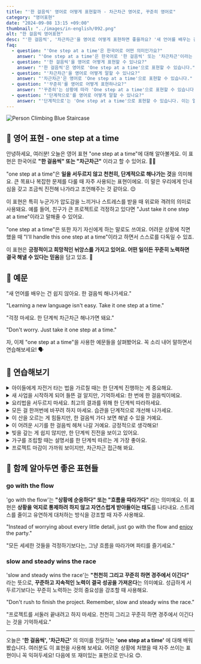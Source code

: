 ```yaml
---
title: "'한 걸음씩' 영어로 어떻게 표현할까 - 차근차근 영어로, 꾸준히 영어로"
category: "영어표현"
date: "2024-09-08 13:15 +09:00"
thumbnail: "../images/in-english/092.png"
alt: "한 걸음씩 영어표현"
desc: "'한 걸음씩', '차근차근'을 영어로 어떻게 표현하면 좋을까요? '새 언어를 배우는 건 쉽지 않아요. 한 걸음씩 해나가세요.', '걱정 마세요. 한 단계씩 차근차근 해나가면 돼요.' 등을 영어로 표현하는 법을 배워봅시다. 다양한 예문을 통해서 연습하고 본인의 표현으로 만들어 보세요."
faq:
  - question: "'One step at a time'은 한국어로 어떤 의미인가요?"
    answer: "'One step at a time'은 한국어로 '한 걸음씩' 또는 '차근차근'이라는 의미입니다. 일을 서두르지 않고 천천히, 단계적으로 해나가는 것을 의미합니다."
  - question: "'한 걸음씩'을 영어로 어떻게 표현할 수 있나요?"
    answer: "'한 걸음씩'은 영어로 'One step at a time'으로 표현할 수 있습니다."
  - question: "'차근차근'을 영어로 어떻게 말할 수 있나요?"
    answer: "'차근차근'은 영어로 'One step at a time'으로 표현할 수 있습니다."
  - question: "'꾸준히'를 영어로 어떻게 표현하나요?"
    answer: "'꾸준히'는 상황에 따라 'One step at a time'으로 표현할 수 있습니다. 특히 일을 천천히 꾸준히 해나가는 맥락에서 사용할 수 있습니다."
  - question: "'단계적으로'를 영어로 어떻게 말할 수 있나요?"
    answer: "'단계적으로'는 'One step at a time'으로 표현할 수 있습니다. 이는 일을 순차적으로, 단계별로 진행한다는 의미를 담고 있습니다."
---
```


![Person Climbing Blue Staircase](../images/in-english/092-1.avif)

## 🌟 영어 표현 - one step at a time

안녕하세요, 여러분! 오늘은 영어 표현 "one step at a time"에 대해 알아볼게요. 이 표현은 한국어로 **"한 걸음씩" 또는 "차근차근"** 이라고 할 수 있어요. 🚶‍♂️

"one step at a time"은 **일을 서두르지 않고 천천히, 단계적으로 해나가는 것**을 의미해요. 큰 목표나 복잡한 문제를 다룰 때 자주 사용되는 표현이에요. 이 말은 우리에게 인내심을 갖고 조금씩 진전해 나가라고 조언해주는 것 같아요. 😌

이 표현은 특히 누군가가 압도감을 느끼거나 스트레스를 받을 때 위로와 격려의 의미로 사용돼요. 예를 들어, 친구가 큰 프로젝트로 걱정하고 있다면 "Just take it one step at a time"이라고 말해줄 수 있어요.

"one step at a time"은 또한 자기 자신에게 하는 말로도 쓰여요. 어려운 상황에 직면했을 때 "I'll handle this one step at a time"이라고 하면서 스스로를 다독일 수 있죠.

이 표현은 **긍정적이고 희망적인 뉘앙스를 가지고 있어요. 어떤 일이든 꾸준히 노력하면 결국 해낼 수 있다는 믿음**을 담고 있죠. 🌟

<script async src="https://pagead2.googlesyndication.com/pagead/js/adsbygoogle.js?client=ca-pub-1465612013356152"
     crossorigin="anonymous"></script>
<!-- engple-horizontal-ad -->

<ins class="adsbygoogle"
     style="display:block"
     data-ad-client="ca-pub-1465612013356152"
     data-ad-slot="2106896038"
     data-ad-format="auto"
     data-full-width-responsive="true"></ins>

<script>
     (adsbygoogle = window.adsbygoogle || []).push({});
</script>

## 📖 예문

"새 언어를 배우는 건 쉽지 않아요. 한 걸음씩 해나가세요."

"Learning a new language isn't easy. Take it one step at a time."

"걱정 마세요. 한 단계씩 차근차근 해나가면 돼요."

"Don't worry. Just take it one step at a time."

자, 이제 "one step at a time"을 사용한 예문들을 살펴봤어요. 꼭 소리 내어 말하면서 연습해보세요! 🗣️

## 💬 연습해보기

<details>
<summary>아이들에게 자전거 타는 법을 가르칠 때는 한 단계씩 진행하는 게 중요해요.</summary>
<span>When teaching kids to ride a bike, it's important to go one step at a time.</span>
</details>

<details>
<summary>새 사업을 시작하게 되어 들뜬 걸 알지만, 기억하세요: 한 번에 한 걸음씩이에요.</summary>
<span>I know you're <a href="/blog/in-english/003.excited-to-do/">excited to</a> start your new business, but remember: one step at a time.</span>
</details>

<details>
<summary>요리법을 서두르지 마세요. 최고의 결과를 위해 한 단계씩 따라하세요.</summary>
<span>Don't rush through the recipe. Follow it one step at a time for the best results.</span>
</details>

<details>
<summary>모든 걸 한꺼번에 바꾸려 하지 마세요. 습관을 단계적으로 개선해 나가세요.</summary>
<span>Don't <a href="/blog/in-english/117.try-to/">try to</a> change everything at once. Improve your habits one step at a time.</span>
</details>

<details>
<summary>이 산을 오르는 게 힘들지만, 한 걸음씩 가다 보면 해낼 수 있을 거예요.</summary>
<span>Climbing this mountain is tough, but we'll make it if we go one step at a time.</span>
</details>

<details>
<summary>이 어려운 시기를 한 걸음씩 헤쳐 나갈 거예요. 긍정적으로 생각해요!</summary>
<span>We'll get through this difficult period one step at a time. Stay positive!</span>
</details>

<details>
<summary>빚을 갚는 게 쉽지 않지만, 한 단계씩 진전을 보이고 있어요.</summary>
<span>Getting out of debt isn't easy, but we're making progress one step at a time.</span>
</details>

<details>
<summary>가구를 조립할 때는 설명서를 한 단계씩 따르는 게 가장 좋아요.</summary>
<span>When assembling furniture, it's best to follow the instructions one step at a time.</span>
</details>

<details>
<summary>프로젝트 마감이 가까워 보이지만, 차근차근 접근해 봐요.</summary>
<span>I know the project deadline seems close, but let's approach it one step at a time.</span>
</details>

## 🤝 함께 알아두면 좋은 표현들

### go with the flow

'go with the flow'는 **"상황에 순응하다" 또는 "흐름을 따라가다"** 라는 의미예요. 이 표현은 **상황을 억지로 통제하려 하지 않고 자연스럽게 받아들이는 태도**를 나타내요. 스트레스를 줄이고 유연하게 대처하는 방식을 강조할 때 자주 사용해요.

"Instead of worrying about every little detail, just go with the flow and <a href="/blog/in-english/128.enjoy-ing/">enjoy</a> the party."

"모든 세세한 것들을 걱정하기보다는, 그냥 흐름을 따라가며 파티를 즐기세요."

### slow and steady wins the race

'slow and steady wins the race'는 **"천천히 그리고 꾸준히 하면 경주에서 이긴다"** 라는 뜻으로, **꾸준하고 지속적인 노력이 결국 성공을 가져온다**는 의미예요. 성급하게 서두르기보다는 꾸준히 노력하는 것의 중요성을 강조할 때 사용해요.

"Don't rush to finish the project. Remember, slow and steady wins the race."

"프로젝트를 서둘러 끝내려고 하지 마세요. 천천히 그리고 꾸준히 하면 경주에서 이긴다는 것을 기억하세요."

---

오늘은 **'한 걸음씩', '차근차근'** 의 의미를 전달하는 **'one step at a time'** 에 대해 배워봤습니다. 여러분도 이 표현을 사용해 보세요. 어려운 상황에 처했을 때 자주 쓰이는 표현이니 꼭 익혀두세요! 다음에 또 재미있는 표현으로 만나요 😊.
